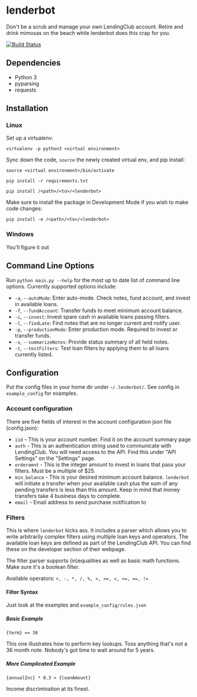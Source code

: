 # lenderbot
Don't be a scrub and manage your own LendingClub account. Retire and drink mimosas on the beach while lenderbot does this crap for you.

[![Build Status](https://travis-ci.org/jbutler/lenderbot.svg?branch=master)](https://travis-ci.org/jbutler/lenderbot)

## Dependencies
* Python 3
* pyparsing
* requests

## Installation
### Linux
Set up a virtualenv:

`virtualenv -p python3 <virtual environment>`

Sync down the code, `source` the newly created virtual env, and pip install:

`source <virtual environment>/bin/activate`

`pip install -r requirements.txt`

`pip install /<path>/<to>/<lenderbot>`

Make sure to install the package in Development Mode if you wish to make code changes:

`pip install -e /<path>/<to>/<lenderbot>`

### Windows
You'll figure it out

## Command Line Options
Run `python main.py --help` for the most up to date list of command line options. Currently supported options include:
* `-a`, `--autoMode`: Enter auto-mode. Check notes, fund account, and invest in available loans.
* `-f`, `--fundAccount`: Transfer funds to meet minimum account balance.
* `-i`, `--invest`: Invest spare cash in available loans passing filters.
* `-l`, `--findLate`: Find notes that are no longer current and notify user.
* `-p`, `--productionMode`: Enter production mode. Required to invest or transfer funds.
* `-s`, `--summarizeNotes`: Provide status summary of all held notes.
* `-t`, `--testFilters`: Test loan filters by applying them to all loans currently listed.

## Configuration
Put the config files in your home dir under `~/.lenderbot/`. See config in `example_config` for examples.

### Account configuration
There are five fields of interest in the account configuration json file (config.json):
* `iid` - This is your account number. Find it on the account summary page
* `auth` - This is an authentication string used to communicate with LendingClub. You will need access to the API. Find this under "API Settings" on the "Settings" page.
* `orderamnt` - This is the integer amount to invest in loans that pass your filters. Must be a multiple of $25.
* `min_balance` - This is your desired minimum account balance. `lenderbot` will initiate a transfer when your available cash plus the sum of any pending transfers is less than this amount. Keep in mind that money transfers take 4 business days to complete.
* `email` - Email address to send purchase notification to

### Filters
This is where `lenderbot` kicks ass. It includes a parser which allows you to write arbitrarily complex filters using multiple loan keys and operators. The available loan keys are defined as part of the LendingClub API. You can find these on the developer section of their webpage.

The filter parser supports (in)equalities as well as basic math functions. Make sure it's a boolean filter.

Available operators: `+, -, *, /, %, >, >=, <, <=, ==, !=`

#### Filter Syntax
Just look at the examples and `example_config/rules.json`

##### Basic Example
`{term} == 36`

This one illustrates how to perform key lookups. Toss anything that's not a 36 month note. Nobody's got time to wait around for 5 years.

##### More Complicated Example
`{annualInc} * 0.3 > {loanAmount}`

Income discrimination at its finest.
